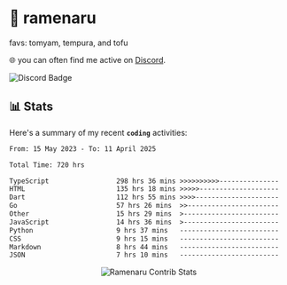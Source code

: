 # 🍜 ramenaru
favs: tomyam, tempura, and tofu

🌐 you can often find me active on [Discord](https://discordapp.com/users/503291004200157185).

![Discord Badge](https://dcbadge.vercel.app/api/shield/503291004200157185)

## 📊 Stats

Here's a summary of my recent **`coding`** activities:

<!--START_SECTION:waka-->

```txt
From: 15 May 2023 - To: 11 April 2025

Total Time: 720 hrs

TypeScript                 298 hrs 36 mins >>>>>>>>>>---------------   41.47 %
HTML                       135 hrs 18 mins >>>>>--------------------   18.79 %
Dart                       112 hrs 55 mins >>>>---------------------   15.68 %
Go                         57 hrs 26 mins  >>-----------------------   07.98 %
Other                      15 hrs 29 mins  >------------------------   02.15 %
JavaScript                 14 hrs 36 mins  >------------------------   02.03 %
Python                     9 hrs 37 mins   -------------------------   01.34 %
CSS                        9 hrs 15 mins   -------------------------   01.29 %
Markdown                   8 hrs 44 mins   -------------------------   01.21 %
JSON                       7 hrs 10 mins   -------------------------   01.00 %
```

<!--END_SECTION:waka-->

<div style="text-align: center;">
   <img align="center" src="https://github-readme-streak-stats.herokuapp.com/?user=Ramenaru&theme=dark&card_width=520" alt="Ramenaru Contrib Stats" />
</div>

